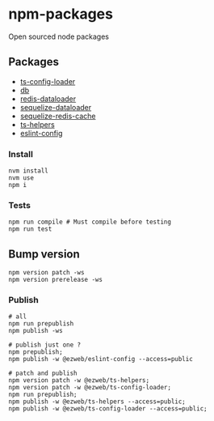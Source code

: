# npm-packages
Open sourced node packages

## Packages
* [ts-config-loader](packages/ts-config-loader/README.md)
* [db](packages/db/README.md)
* [redis-dataloader](packages/redis-dataloader/README.md)
* [sequelize-dataloader](packages/sequelize-dataloader/README.md)
* [sequelize-redis-cache](packages/sequelize-redis-cache/README.md)
* [ts-helpers](packages/ts-helpers/README.md)
* [eslint-config](packages/eslint-config/README.md)


### Install
```shell
nvm install
nvm use
npm i
```

### Tests
```shell
npm run compile # Must compile before testing
npm run test
```

## Bump version
```shell
npm version patch -ws
npm version prerelease -ws
```

### Publish
```shell
# all
npm run prepublish
npm publish -ws

# publish just one ?
npm prepublish;
npm publish -w @ezweb/eslint-config --access=public

# patch and publish
npm version patch -w @ezweb/ts-helpers;
npm version patch -w @ezweb/ts-config-loader;
npm run prepublish;
npm publish -w @ezweb/ts-helpers --access=public;
npm publish -w @ezweb/ts-config-loader --access=public;
```

